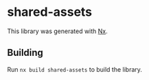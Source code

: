 # shared-assets

This library was generated with [Nx](https://nx.dev).

## Building

Run `nx build shared-assets` to build the library.
